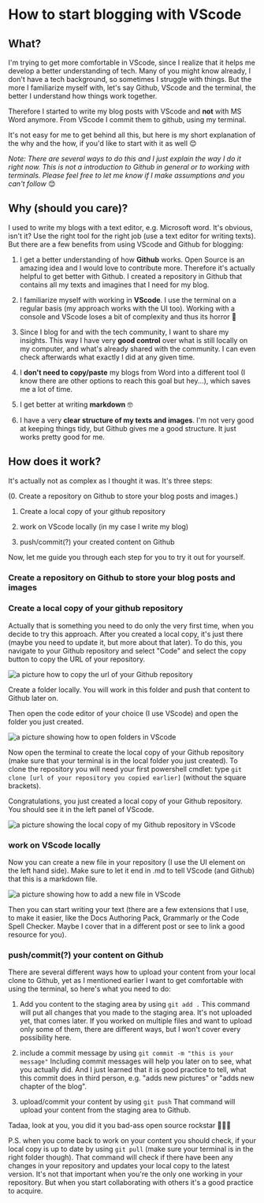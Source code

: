 # How to start blogging with VScode

## What?

I'm trying to get more comfortable in VScode, since I realize that it helps me develop a better understanding of tech. Many of you might know already, I don't have a tech background, so sometimes I struggle with things. But the more I familiarize myself with, let's say Github, VScode and the terminal, the better I understand how things work together.

Therefore I started to write my blog posts with VScode and **not** with MS Word anymore. From VScode I commit them to github, using my terminal.

It's not easy for me to get behind all this, but here is my short explanation of the why and the how, if you'd like to start with it as well 😊

*Note: There are several ways to do this and I just explain the way I do it right now. This is not a introduction to Github in general or to working with terminals. Please feel free to let me know if I make assumptions and you can't follow* 😊

## Why (should you care)?

I used to write my blogs with a text editor, e.g. Microsoft word. It's obvious, isn't it? Use the right tool for the right job (use a text editor for writing texts). But there are a few benefits from using VScode and Github for blogging:

1. I get a better understanding of how **Github** works. Open Source is an amazing idea and I would love to contribute more. Therefore it's actually helpful to get better with Github. I created a repository in Github that contains all my texts and imagines that I need for my blog.

2. I familiarize myself with working in **VScode**. I use the terminal on a regular basis (my approach works with the UI too). Working with a console and VScode loses a bit of complexity and thus its horror 🙂

3. Since I blog for and with the tech community, I want to share my insights. This way I have very **good control** over what is still locally on my computer, and what's already shared with the community. I can even check afterwards what exactly I did at any given time.

4. I **don't need to copy/paste** my blogs from Word into a different tool (I know there are other options to reach this goal but hey...), which saves me a lot of time.

5. I get better at writing **markdown** 🤓

6. I have a very **clear structure of my texts and images**. I'm not very good at keeping things tidy, but Github gives me a good structure. It just works pretty good for me.

## How does it work?

It's actually not as complex as I thought it was. It's three steps:

(0. Create a repository on Github to store your blog posts and images.)

1. Create a local copy of your github repository

2. work on VScode locally (in my case I write my blog)

3. push/commit(?) your created content on Github

Now, let me guide you through each step for you to try it out for yourself.

### Create a repository on Github to store your blog posts and images

### Create a local copy of your github repository

Actually that is something you need to do only the very first time, when you decide to try this approach. After you created a local copy, it's just there (maybe you need to update it, but more about that later).
To do this, you navigate to your Github repository and select "Code" and select the copy button to copy the URL of your repository.

![a picture how to copy the url of your Github repository](https://github.com/MichaelRoth42/Juicy-Blog-Stuff/blob/main/media/clone-repository-locally.png)

Create a folder locally. You will work in this folder and push that content to Github later on.

Then open the code editor of your choice (I use VScode) and open the folder you just created.

![a picture showing how to open folders in VScode](https://github.com/MichaelRoth42/Juicy-Blog-Stuff/blob/main/media/open-folder-in-vscode.png)

Now open the terminal to create the local copy of your Github repository (make sure that your terminal is in the local folder you just created). To clone the repository you will need your first powershell cmdlet:
type `git clone [url of your repository you copied earlier]` (without the square brackets).

Congratulations, you just created a local copy of your Github repository. You should see it in the left panel of VScode.

![a picture showing the local copy of my Github repository in VScode](https://github.com/MichaelRoth42/Juicy-Blog-Stuff/blob/main/media/local-copy-repo.png)

### work on VScode locally

Now you can create a new file in your repository (I use the UI element on the left hand side). Make sure to let it end in .md to tell VScode (and Github) that this is a markdown file.

![a picture showing how to add a new file in VScode](https://github.com/MichaelRoth42/Juicy-Blog-Stuff/blob/main/media/create-new-file.png)

Then you can start writing your text (there are a few extensions that I use, to make it easier, like the Docs Authoring Pack, Grammarly or the Code Spell Checker. Maybe I cover that in a different post or see to link a good resource for you).

### push/commit(?) your content on Github

There are several different ways how to upload your content from your local clone to Github, yet as I mentioned earlier I want to get comfortable with using the terminal, so here's what you need to do:

1. Add you content to the staging area by using `git add .`
This command will put all changes that you made to the staging area. It's not uploaded yet, that comes later.
If you worked on multiple files and want to upload only some of them, there are different ways, but I won't cover every possibility here.

2. include a commit message by using  `git commit -m "this is your message"`
Including commit messages will help you later on to see, what you actually did. And I just learned that it is good practice to tell, what this commit does in third person, e.g. "adds new pictures" or "adds new chapter of the blog".

3. upload/commit your content by using  `git push`
That command will upload your content from the staging area to Github.

Tadaa, look at you, you did it you bad-ass open source rockstar 🥳🤘🚀

P.S. when you come back to work on your content you should check, if your local copy is up to date by using  `git pull` (make sure your terminal is in the right folder though). That command will check if there have been any changes in your repository and updates your local copy to the latest version. It's not that important when you're the only one working in your repository. But when you start collaborating with others it's a good practice to acquire.
